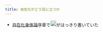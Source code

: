 ```yaml
---
title: 自在化がどう役に立つか
---
```


* [自在化身体論](%E8%87%AA%E5%9C%A8%E5%8C%96%E8%BA%AB%E4%BD%93%E8%AB%96.md)序章で<img src='https://scrapbox.io/api/pages/blu3mo-public/drinami/icon' alt='drinami.icon' height="19.5"/>がはっきり書いていた
